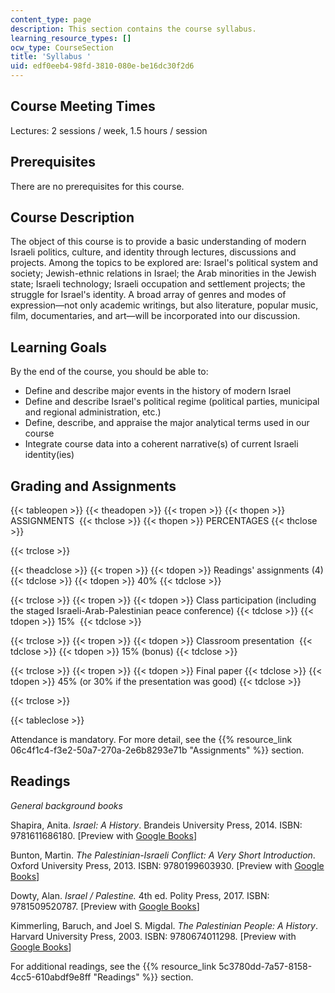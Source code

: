 ```yaml
---
content_type: page
description: This section contains the course syllabus.
learning_resource_types: []
ocw_type: CourseSection
title: 'Syllabus '
uid: edf0eeb4-98fd-3810-080e-be16dc30f2d6
---
```


Course Meeting Times 
---------------------

Lectures: 2 sessions / week, 1.5 hours / session

Prerequisites
-------------

There are no prerequisites for this course.

Course Description
------------------

The object of this course is to provide a basic understanding of modern Israeli politics, culture, and identity through lectures, discussions and projects. Among the topics to be explored are: Israel's political system and society; Jewish-ethnic relations in Israel; the Arab minorities in the Jewish state; Israeli technology; Israeli occupation and settlement projects; the struggle for Israel's identity. A broad array of genres and modes of expression—not only academic writings, but also literature, popular music, film, documentaries, and art—will be incorporated into our discussion.

Learning Goals
--------------

By the end of the course, you should be able to:

*   Define and describe major events in the history of modern Israel
*   Define and describe Israel's political regime (political parties, municipal and regional administration, etc.)
*   Define, describe, and appraise the major analytical terms used in our course
*   Integrate course data into a coherent narrative(s) of current Israeli identity(ies)

Grading and Assignments
-----------------------

{{< tableopen >}}
{{< theadopen >}}
{{< tropen >}}
{{< thopen >}}
ASSIGNMENTS 
{{< thclose >}}
{{< thopen >}}
PERCENTAGES
{{< thclose >}}

{{< trclose >}}

{{< theadclose >}}
{{< tropen >}}
{{< tdopen >}}
Readings' assignments (4)
{{< tdclose >}}
{{< tdopen >}}
40%
{{< tdclose >}}

{{< trclose >}}
{{< tropen >}}
{{< tdopen >}}
Class participation (including the staged Israeli-Arab-Palestinian peace conference)
{{< tdclose >}}
{{< tdopen >}}
15% 
{{< tdclose >}}

{{< trclose >}}
{{< tropen >}}
{{< tdopen >}}
Classroom presentation 
{{< tdclose >}}
{{< tdopen >}}
15% (bonus)
{{< tdclose >}}

{{< trclose >}}
{{< tropen >}}
{{< tdopen >}}
Final paper
{{< tdclose >}}
{{< tdopen >}}
45% (﻿or 30% if the presentation was good﻿)
{{< tdclose >}}

{{< trclose >}}

{{< tableclose >}}

Attendance is mandatory. For more detail, see the {{% resource_link 06c4f1c4-f3e2-50a7-270a-2e6b8293e71b "Assignments" %}} section.

Readings
--------

_General background books_

Shapira, Anita. _Israel: A History_. Brandeis University Press, 2014. ISBN: 9781611686180. \[Preview with [Google Books](https://books.google.com/books?id=Nh9okmg63ssC&pg=PAfrontcover#v=onepage&q&f=false)\]

Bunton, Martin. _The Palestinian-Israeli Conflict: A Very Short Introduction_. Oxford University Press, 2013. ISBN: 9780199603930. \[Preview with [Google Books](https://books.google.com/books?id=ldgVAAAAQBAJ&pg=PAfrontcover#v=onepage&q&f=false)\]

Dowty, Alan. _Israel / Palestine._ 4th ed. Polity Press, 2017. ISBN: 9781509520787. \[Preview with [Google Books](https://books.google.com/books?id=GMEzDwAAQBAJ&pg=PAfrontcover#v=onepage&q&f=false)\]

Kimmerling, Baruch, and Joel S. Migdal. _The Palestinian People: A History_. Harvard University Press, 2003. ISBN: 9780674011298. \[Preview with [Google Books](https://books.google.com/books?id=6NRYEr8FR1IC&pg=PAfrontcover#v=onepage&q&f=false)\]

For additional readings, see the {{% resource_link 5c3780dd-7a57-8158-4cc5-610abdf9e8ff "Readings" %}} section.